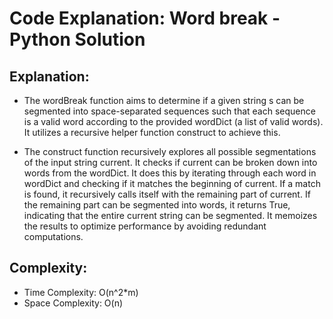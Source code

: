 # Code Explanation: Word break - Python Solution

## Explanation:

- The wordBreak function aims to determine if a given string s can be segmented into space-separated sequences such that each sequence is a valid word according to the provided wordDict (a list of valid words). It utilizes a recursive helper function construct to achieve this.

- The construct function recursively explores all possible segmentations of the input string current. It checks if current can be broken down into words from the wordDict. It does this by iterating through each word in wordDict and checking if it matches the beginning of current. If a match is found, it recursively calls itself with the remaining part of current. If the remaining part can be segmented into words, it returns True, indicating that the entire current string can be segmented. It memoizes the results to optimize performance by avoiding redundant computations.

## Complexity:
- Time Complexity: O(n^2*m)
- Space Complexity: O(n)